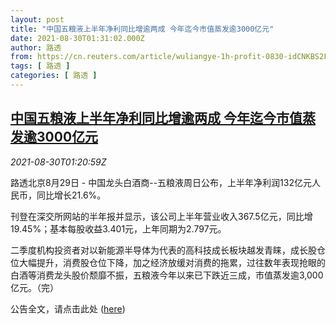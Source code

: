```yaml
---
layout: post
title: "中国五粮液上半年净利同比增逾两成 今年迄今市值蒸发逾3000亿元"
date: 2021-08-30T01:31:02.000Z
author: 路透
from: https://cn.reuters.com/article/wuliangye-1h-profit-0830-idCNKBS2FV02T
tags: [ 路透 ]
categories: [ 路透 ]
---
```

<!--1630287062000-->
[中国五粮液上半年净利同比增逾两成 今年迄今市值蒸发逾3000亿元](https://cn.reuters.com/article/wuliangye-1h-profit-0830-idCNKBS2FV02T)
------

<div>
<div><i>2021-08-30T01:20:59Z</i></div><p>路透北京8月29日 - 中国龙头白酒商--五粮液周日公布，上半年净利润132亿元人民币，同比增长21.6%。</p><p>刊登在深交所网站的半年报并显示，该公司上半年营业收入367.5亿元，同比增19.45%；基本每股收益3.401元，上年同期为2.797元。</p><p>二季度机构投资者对以新能源半导体为代表的高科技成长板块越发青睐，成长股仓位大幅提升，消费股仓位下降，加之经济放缓对消费的拖累，过往数年表现抢眼的白酒等消费龙头股价颓靡不振，五粮液今年以来已下跌近三成，市值蒸发逾3,000亿元。（完）</p><p>公告全文，请点击此处 (<a href="http://www.szse.cn/disclosure/listed/bulletinDetail/index.html?6cc0d1a6-d787-4a34-a848-196a6e9df35f">here</a>)</p>
</div>
